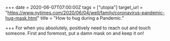 +++
date = 2020-06-07T07:00:00Z
tags = ["utopia"]
target_url = "https://www.nytimes.com/2020/06/04/well/family/coronavirus-pandemic-hug-mask.html"
title = "How to hug during a Pandemic."

+++
For when you absolutely, positively need to reach out and touch someone. First and foremost, put a damn mask on and keep it on!